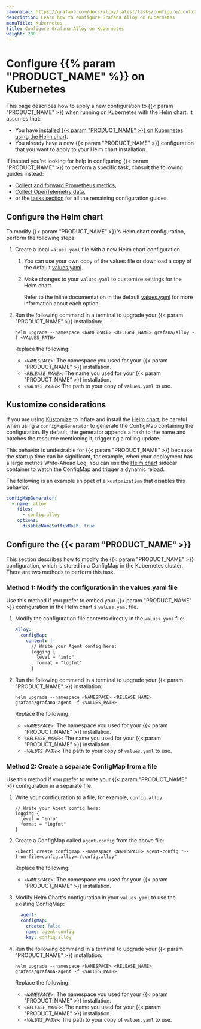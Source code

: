 ```yaml
---
canonical: https://grafana.com/docs/alloy/latest/tasks/configure/configure-kubernetes/
description: Learn how to configure Grafana Alloy on Kubernetes
menuTitle: Kubernetes
title: Configure Grafana Alloy on Kubernetes
weight: 200
---
```


# Configure {{% param "PRODUCT_NAME" %}} on Kubernetes

This page describes how to apply a new configuration to {{< param "PRODUCT_NAME" >}} when running on Kubernetes with the Helm chart.
It assumes that:

- You have [installed {{< param "PRODUCT_NAME" >}} on Kubernetes using the Helm chart][k8s-install].
- You already have a new {{< param "PRODUCT_NAME" >}} configuration that you want to apply to your Helm chart installation.

If instead you're looking for help in configuring {{< param "PRODUCT_NAME" >}} to perform a specific task,
consult the following guides instead:

- [Collect and forward Prometheus metrics][prometheus],
- [Collect OpenTelemetry data][otel],
- or the [tasks section][tasks] for all the remaining configuration guides.

[prometheus]: ../../collect-prometheus-metrics/
[otel]: ../../collect-opentelemetry-data/
[tasks]: ../
[k8s-install]: ../../../get-started/install/kubernetes/

## Configure the Helm chart

To modify {{< param "PRODUCT_NAME" >}}'s Helm chart configuration, perform the following steps:

1. Create a local `values.yaml` file with a new Helm chart configuration.

   1. You can use your own copy of the values file or download a copy of the
      default [values.yaml][].

   1. Make changes to your `values.yaml` to customize settings for the
      Helm chart.

      Refer to the inline documentation in the default [values.yaml][] for more
      information about each option.

1. Run the following command in a terminal to upgrade your {{< param "PRODUCT_NAME" >}} installation:

   ```shell
   helm upgrade --namespace <NAMESPACE> <RELEASE_NAME> grafana/alloy -f <VALUES_PATH>
   ```

   Replace the following:
   - _`<NAMESPACE>`_: The namespace you used for your {{< param "PRODUCT_NAME" >}} installation.
   - _`<RELEASE_NAME>`_: The name you used for your {{< param "PRODUCT_NAME" >}} installation.
   - _`<VALUES_PATH>`_: The path to your copy of `values.yaml` to use.

[values.yaml]: https://raw.githubusercontent.com/grafana/alloy/main/operations/helm/charts/alloy/values.yaml

## Kustomize considerations

If you are using [Kustomize][] to inflate and install the [Helm chart][], be careful when using a `configMapGenerator` to generate the ConfigMap containing the configuration.
By default, the generator appends a hash to the name and patches the resource mentioning it, triggering a rolling update.

This behavior is undesirable for {{< param "PRODUCT_NAME" >}} because the startup time can be significant, for example, when your deployment has a large metrics Write-Ahead Log.
You can use the [Helm chart][] sidecar container to watch the ConfigMap and trigger a dynamic reload.

The following is an example snippet of a `kustomization` that disables this behavior:

```yaml
configMapGenerator:
  - name: alloy
    files:
      - config.alloy
    options:
      disableNameSuffixHash: true
```

## Configure the {{< param "PRODUCT_NAME" >}}

This section describes how to modify the {{< param "PRODUCT_NAME" >}} configuration, which is stored in a ConfigMap in the Kubernetes cluster.
There are two methods to perform this task.

### Method 1: Modify the configuration in the values.yaml file

Use this method if you prefer to embed your {{< param "PRODUCT_NAME" >}} configuration in the Helm chart's `values.yaml` file.

1. Modify the configuration file contents directly in the `values.yaml` file:

   ```yaml
   alloy:
     configMap:
       content: |-
         // Write your Agent config here:
         logging {
           level = "info"
           format = "logfmt"
         }
   ```

1. Run the following command in a terminal to upgrade your {{< param "PRODUCT_NAME" >}} installation:

   ```shell
   helm upgrade --namespace <NAMESPACE> <RELEASE_NAME> grafana/grafana-agent -f <VALUES_PATH>
   ```

   Replace the following:

   - _`<NAMESPACE>`_: The namespace you used for your {{< param "PRODUCT_NAME" >}} installation.
   - _`<RELEASE_NAME>`_: The name you used for your {{< param "PRODUCT_NAME" >}} installation.
   - _`<VALUES_PATH>`_: The path to your copy of `values.yaml` to use.

### Method 2: Create a separate ConfigMap from a file

Use this method if you prefer to write your {{< param "PRODUCT_NAME" >}} configuration in a separate file.

1. Write your configuration to a file, for example, `config.alloy`.

   ```river
   // Write your Agent config here:
   logging {
     level = "info"
     format = "logfmt"
   }
   ```

1. Create a ConfigMap called `agent-config` from the above file:

   ```shell
   kubectl create configmap --namespace <NAMESPACE> agent-config "--from-file=config.alloy=./config.alloy"
   ```

   Replace the following:

   - _`<NAMESPACE>`_: The namespace you used for your {{< param "PRODUCT_NAME" >}} installation.

1. Modify Helm Chart's configuration in your `values.yaml` to use the existing ConfigMap:

   ```yaml
     agent:
     configMap:
       create: false
       name: agent-config
       key: config.alloy
   ```

1. Run the following command in a terminal to upgrade your {{< param "PRODUCT_NAME" >}} installation:

   ```shell
   helm upgrade --namespace <NAMESPACE> <RELEASE_NAME> grafana/grafana-agent -f <VALUES_PATH>
   ```

   Replace the following:

   - _`<NAMESPACE>`_: The namespace you used for your {{< param "PRODUCT_NAME" >}} installation.
   - _`<RELEASE_NAME>`_: The name you used for your {{< param "PRODUCT_NAME" >}} installation.
   - _`<VALUES_PATH>`_: The path to your copy of `values.yaml` to use.

[values.yaml]: https://raw.githubusercontent.com/grafana/alloy/main/operations/helm/charts/alloy/values.yaml
[Helm chart]: https://github.com/grafana/alloy/tree/main/operations/helm/charts/alloy
[Kustomize]: https://kubernetes.io/docs/tasks/manage-kubernetes-objects/kustomization/
